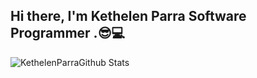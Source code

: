 ## Hi there, I'm Kethelen Parra Software Programmer .😎💻
![KethelenParraGithub Stats](https://github-readme-stats.vercel.app/api?username=KethelenParra&show_icons=true&theme=radical)
